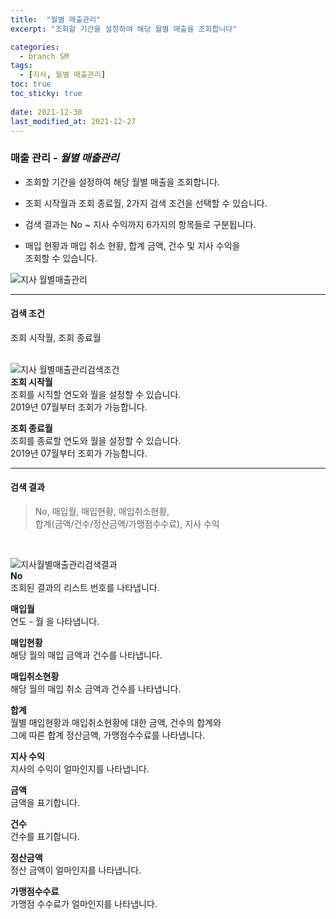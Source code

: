 ```yaml
---
title:  "월별 매출관리"
excerpt: "조회할 기간을 설정하여 해당 월별 매출을 조회합니다"

categories:
  - branch SM
tags:
  - [지사, 월별 매출관리]
toc: true
toc_sticky: true
 
date: 2021-12-30
last_modified_at: 2021-12-27
---
```

### 매출 관리 - *월별 매출관리*
- 조회할 기간을 설정하여 해당 월별 매출을 조회합니다.

- 조회 시작월과 조회 종료월, 2가지 검색 조건을 선택할 수 있습니다.

- 검색 결과는 No ~ 지사 수익까지 6가지의 항목들로 구분됩니다.

- 매입 현황과 매입 취소 현황, 합계 금액, 건수 및 지사 수익을<br>조회할 수 있습니다.

![지사 월별매출관리](https://user-images.githubusercontent.com/95394003/147454096-9b104ab7-283e-4143-8fdb-77a39ae607b9.jpeg)

---

#### 검색 조건
조회 시작월, 조회 종료월<br>
<br>

![지사 월별매출관리검색조건](https://user-images.githubusercontent.com/95394003/147454212-a6b45bf9-4709-4105-9912-92ee73e9b085.jpeg)<br>
**조회 시작월**<br>
조회를 시직할 연도와 월을 설정할 수 있습니다.<br>2019년 07월부터 조회가 가능합니다.

**조회 종료월**<br>
조회를 종료할 연도와 월을 설정할 수 있습니다.<br>2019년 07월부터 조회가 가능합니다.

---

#### 검색 결과
>No, 매입월, 매입현황, 매입취소현황,<br>합계(금액/건수/정산금액/가맹점수수료), 지사 수익<br>
<br>

![지사월별매출관리검색결과](https://user-images.githubusercontent.com/95394003/147457161-321a3afd-2dc6-40fe-a1fd-3c10e8edc2f1.jpeg)<br>
**No**<br>
조회된 결과의 리스트 번호를 나타냅니다.

**매입월**<br>
연도 - 월 을 나타냅니다.

**매입현황**<br>
해당 월의 매입 금액과 건수를 나타냅니다.

**매입취소현황**<br>
해당 월의 매입 취소 금액과 건수를 나타냅니다.

**합계**<br>
월별 매입현황과 매입취소현황에 대한 금액, 건수의 합계와<br>그에 따른 합계 정산금액, 가맹점수수료를 나타냅니다.

**지사 수익**<br>
지사의 수익이 얼마인지를 나타냅니다.

**금액**<br>
금액을 표기합니다.

**건수**<br>
건수를 표기합니다.

**정산금액**<br>
정산 금액이 얼마인지를 나타냅니다.

**가맹점수수료**<br>
가맹점 수수료가 얼마인지를 나타냅니다.